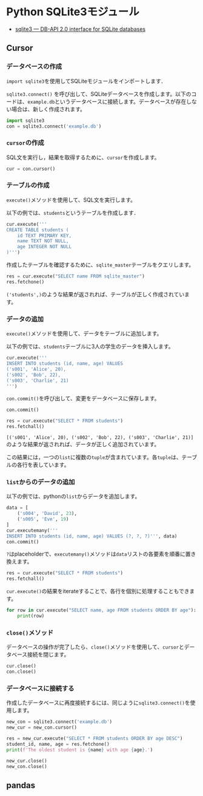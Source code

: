 # Python SQLite3モジュール

- [sqlite3 — DB-API 2.0 interface for SQLite databases](https://docs.python.org/3/library/sqlite3.html)

## Cursor

### データベースの作成

`import sqlite3`を使用してSQLiteモジュールをインポートします．

`sqlite3.connect()` を呼び出して、SQLiteデータベースを作成します。以下のコードは、`example.db`というデータベースに接続します。データベースが存在しない場合は、新しく作成されます。

```python
import sqlite3
con = sqlite3.connect('example.db')
```

### `cursor`の作成

SQL文を実行し，結果を取得するために、`cursor`を作成します。

```python
cur = con.cursor()
```

### テーブルの作成

`execute()`メソッドを使用して、SQL文を実行します。

以下の例では、`students`というテーブルを作成します．

```python
cur.execute('''
CREATE TABLE students (
    id TEXT PRIMARY KEY,
    name TEXT NOT NULL,
    age INTEGER NOT NULL
)''')
```

作成したテーブルを確認するために、`sqlite_master`テーブルをクエリします。

```python
res = cur.execute("SELECT name FROM sqlite_master")
res.fetchone()
```

`('students',)`のような結果が返されれば、テーブルが正しく作成されています。


### データの追加

`execute()`メソッドを使用して、データをテーブルに追加します。

以下の例では、`students`テーブルに3人の学生のデータを挿入します。

```python
cur.execute('''
INSERT INTO students (id, name, age) VALUES
('s001', 'Alice', 20),
('s002', 'Bob', 22),
('s003', 'Charlie', 21)
''')
```

`con.commit()`を呼び出して、変更をデータベースに保存します。

```python
con.commit()
```

```python
res = cur.execute("SELECT * FROM students")
res.fetchall()
```

`[('s001', 'Alice', 20), ('s002', 'Bob', 22), ('s003', 'Charlie', 21)]`のような結果が返されれば、データが正しく追加されています。

この結果には，一つの`list`に複数の`tuple`が含まれています。各`tuple`は、テーブルの各行を表しています。

### `list`からのデータの追加

以下の例では、pythonの`list`からデータを追加します。

```python
data = [
    ('s004', 'David', 23),
    ('s005', 'Eve', 19)
]
cur.executemany('''
INSERT INTO students (id, name, age) VALUES (?, ?, ?)''', data)
con.commit()
```

`?`はplaceholderで、`executemany()`メソッドは`data`リストの各要素を順番に置き換えます。

```python
res = cur.execute("SELECT * FROM students")
res.fetchall()
```

`cur.execute()`の結果をiterateすることで、各行を個別に処理することもできます。

```python
for row in cur.execute("SELECT name, age FROM students ORDER BY age"):
    print(row)
```


### `close()`メソッド

データベースの操作が完了したら、`close()`メソッドを使用して、`cursor`とデータベース接続を閉じます。

```python
cur.close()
con.close()
```

### データベースに接続する

作成したデータベースに再度接続するには、同じように`sqlite3.connect()`を使用します。

```python
new_con = sqlite3.connect('example.db')
new_cur = new_con.cursor()

res = new_cur.execute("SELECT * FROM students ORDER BY age DESC")
student_id, name, age = res.fetchone()
print(f'The oldest student is {name} with age {age}.')

new_cur.close()
new_con.close()
```

## pandas

